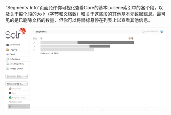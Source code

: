 “Segments Info”页面允许你可视化查看Core的基本Lucene索引中的各个段，以及关于每个段的大小（字节和文档数）和关于这些段的其他基本元数据信息。最可见的是已删除文档的数量，但你可以将鼠标悬停在列表上以查看其他信息。

![](/assets/segments_info.png)